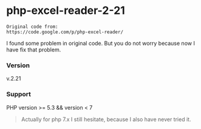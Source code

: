 # php-excel-reader-2-21
``` 
Original code from:
https://code.google.com/p/php-excel-reader/
```

I found some problem in original code. But you do not worry because now I have fix that problem.

### Version
v.2.21

### Support
PHP version >= 5.3 && version < 7

> Actually for php 7.x I still hesitate, because I also have never tried it.
